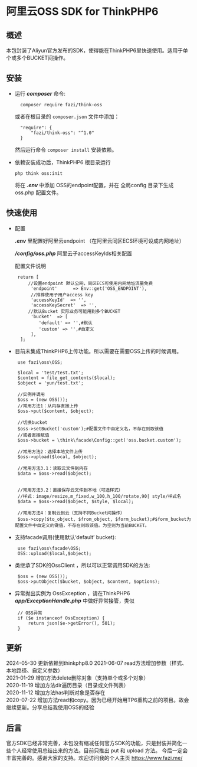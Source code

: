 # 阿里云OSS SDK for ThinkPHP6

## 概述

本包封装了Aliyun官方发布的SDK，使得能在ThinkPHP6里快速使用。适用于单个或多个BUCKET间操作。

## 安装

- 运行 ***composer*** 命令:

        composer require fazi/think-oss

   或者在根目录的 `composer.json` 文件中添加：

        "require": {
            "fazi/think-oss": "^1.0"
        }
        
   然后运行命令 `composer install` 安装依赖。
   
-   依赖安装成功后，ThinkPHP6 根目录运行
        
        php think oss:init
        
    将在 ***.env*** 中添加 OSS的endpoint配置，并在 全局config 目录下生成 oss.php 配置文件。
   
 ## 快速使用
 
 - 配置
 
    ***.env*** 里配置好阿里云endpoint （在阿里云同区ECS环境可设成内网地址）
    
    ***/config/oss.php*** 阿里云子accessKeyIds相关配置
    
    配置文件说明
    
        return [
            //设置endpoint 默认公网，同区ECS可使用内网地址流量免费
             'endpoint'      => Env::get('OSS_ENDPOINT'),
             //推荐使用子用户access key
             'accessKeyId'  => '',
             'accessKeySecret'  => '',
            //默认Bucket 实际业务可能用到多个BUCKET
             'bucket'  => [
                'default' => '',#默认
                'custom' => '',#自定义
             ],
         ];
             
 - 目前未集成ThinkPHP6上传功能。所以需要在需要OSS上传的时候调用。
 
        use fazi\oss\OSS; 
        
        $local = 'test/test.txt';
        $content = file_get_contents($local);
        $object = 'yun/test.txt';
        
        //实例并调用
        $oss = (new OSS());
        //常用方法1：从内存直接上传
        $oss->put($content, $object);
        
        //切换bucket
        $oss->setBucket('custom');#配置文件中自定义名，不存在则取该值
        //或者直接赋值
        $oss->bucket = \think\facade\Config::get('oss.bucket.custom');
        
        //常用方法2：选择本地文件上传
        $oss->upload($local, $object);
        
        //常用方法3.1：读取云文件到内存
        $data = $oss->read($object);


        //常用方法3.2：直接保存云文件到本地（可选样式）
        //样式：image/resize,m_fixed,w_100,h_100/rotate,90| style/样式名
        $data = $oss->read($object, $style, $local);
        
        //常用方法4：复制云到云（支持不同Bucket间操作）
        $oss->copy($to_object, $from_object, $form_bucket);#$form_bucket为配置文件中自定义的键值，不存在则取该值。为空则为当前BUCKET。
        
        
 - 支持facade调用(使用默认‘default’ bucket):
 
        use fazi\oss\facade\OSS;
        OSS::upload($local,$object);
 
 - 类继承了SDK的OssClient ，所以可以正常调用SDK的方法:
        
        $oss = (new OSS());
        $oss->putObject($bucket, $object, $content, $options);
                
 - 异常抛出实例为 OssException ，请在ThinkPHP6 ***app/ExceptionHandle.php*** 中做好异常接管，类似
 
        // OSS异常
        if ($e instanceof OssException) {
            return json($e->getError(), 501);
        }
        
## 更新
2024-05-30 更新依赖到thinkphp8.0
2021-06-07 read方法增加参数（样式、本地路径、自定义参数）  
2021-01-29 增加方法delete删除对象（支持单个或多个对象）  
2020-11-19 增加方法dir遍历目录（目录或文件列表）  
2020-11-12 增加方法has判断对象是否存在  
2020-07-22 增加方法read和copy。因为已经开始用TP6重构之前的项目。故会继续更新。分享总结我使用OSS的经验  

## 后言
   
官方SDK已经非常完善，本包没有缩减任何官方SDK的功能，只是封装并简化一些个人经常使用总结出来的方法。目前只推出 put 和 upload 方法。
今后一定会丰富完善的。感谢大家的支持。欢迎访问我的个人主页 https://www.fazi.me/
